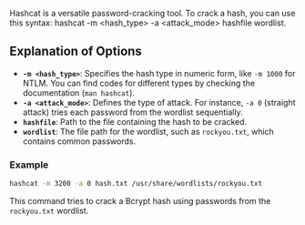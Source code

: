 Hashcat is a versatile password-cracking tool. To crack a hash, you can use this syntax: hashcat -m <hash_type> -a <attack_mode> hashfile wordlist.
## Explanation of Options

- **`-m <hash_type>`**: Specifies the hash type in numeric form, like `-m 1000` for NTLM. You can find codes for different types by checking the documentation (`man hashcat`).
- **`-a <attack_mode>`**: Defines the type of attack. For instance, `-a 0` (straight attack) tries each password from the wordlist sequentially.
- **`hashfile`**: Path to the file containing the hash to be cracked.
- **`wordlist`**: The file path for the wordlist, such as `rockyou.txt`, which contains common passwords.

### Example

```sh
hashcat -m 3200 -a 0 hash.txt /usr/share/wordlists/rockyou.txt
```

This command tries to crack a Bcrypt hash using passwords from the `rockyou.txt` wordlist.